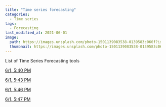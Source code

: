 ```yaml
---
title: "Time series forecasting"
categories:
  - Time series
tags:
  - Forecasting
last_modified_at: 2021-06-01
image: 
  path: https://images.unsplash.com/photo-1501139083538-0139583c060f?ixid=MnwxMjA3fDB8MHxzZWFyY2h8MXx8dGltZSUyMHNlcmllc3xlbnwwfHwwfHw%3D&ixlib=rb-1.2.1&auto=format&fit=crop&w=600&q=60
  thumbnail: https://images.unsplash.com/photo-1501139083538-0139583c060f?ixid=MnwxMjA3fDB8MHxzZWFyY2h8MXx8dGltZSUyMHNlcmllc3xlbnwwfHwwfHw%3D&ixlib=rb-1.2.1&auto=format&fit=crop&w=600&q=60
---
```


List of Time Series Forecasting tools

[6/1, 5:40 PM](https://www.kaggle.com/c/walmart-sales-forecasting/overview)

[6/1, 5:43 PM](https://www.kaggle.com/c/walmart-recruiting-sales-in-stormy-weather/overview)

[6/1, 5:46 PM](https://www.kaggle.com/c/m5-forecasting-uncertainty)

[6/1, 5:47 PM](https://www.kaggle.com/c/m5-forecasting-accuracy)

